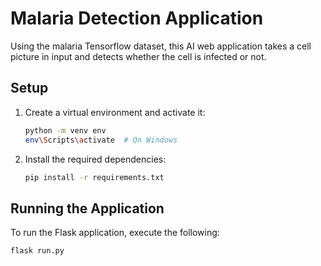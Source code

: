 # Malaria Detection Application
Using the malaria Tensorflow dataset, this AI web application takes a cell picture in input and detects
whether the cell is infected or not.

## Setup
1. Create a virtual environment and activate it:
   ```bash
   python -m venv env
   env\Scripts\activate  # On Windows
   ```
2. Install the required dependencies:
   ```bash
   pip install -r requirements.txt
   ```

## Running the Application
To run the Flask application, execute the following:
```bash
flask run.py
```
